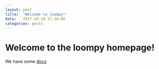 ```yaml
---
layout: post
title:  "Welcome to loompy!"
date:   2017-10-10 17:10:00
categories: posts
---
```


# Welcome to the loompy homepage!

We have some [docs](/docs)
